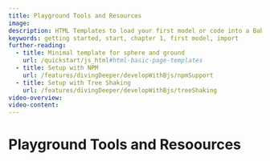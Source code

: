 ```yaml
---
title: Playground Tools and Resources
image: 
description: HTML Templates to load your first model or code into a Babylon.js scene.
keywords: getting started, start, chapter 1, first model, import
further-reading:
  - title: Minimal template for sphere and ground
    url: /quickstart/js_html#html-basic-page-templates
  - title: Setup with NPM
    url: /features/divingDeeper/developWithBjs/npmSupport
  - title: Setup with Tree Shaking
    url: /features/divingDeeper/developWithBjs/treeShaking
video-overview:
video-content:
---
```


# Playground Tools and Resoources